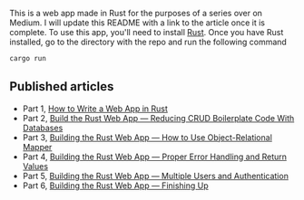 This is a web app made in Rust for the purposes of a series over on Medium. I will update this README with a link to the article once it is complete. To use this app,
you'll need to install [Rust](https://www.rust-lang.org/learn/get-started). Once you have Rust installed, go to the directory with the repo and run the following
command
```bash
cargo run
```

## Published articles

* Part 1, [How to Write a Web App in Rust](https://betterprogramming.pub/how-to-write-a-web-app-in-rust-part-1-3047156660a7)
* Part 2, [Build the Rust Web App — Reducing CRUD Boilerplate Code With Databases](https://betterprogramming.pub/how-to-write-a-web-app-in-rust-part-2-2da195369fc1)
* Part 3, [Building the Rust Web App — How to Use Object-Relational Mapper](https://betterprogramming.pub/building-the-rust-web-app-how-to-use-object-relational-mapper-3af2084555b6)
* Part 4, [Building the Rust Web App — Proper Error Handling and Return Values](https://medium.com/better-programming/building-the-rust-web-app-proper-error-handling-and-return-values-723f1f07f8cd)
* Part 5, [Building the Rust Web App — Multiple Users and Authentication](https://medium.com/better-programming/building-the-rust-web-app-multiple-users-and-authentication-5ca5988ddfe4)
* Part 6, [Building the Rust Web App — Finishing Up](https://medium.com/better-programming/building-the-rust-web-app-finishing-up-1624c9b82f80)

